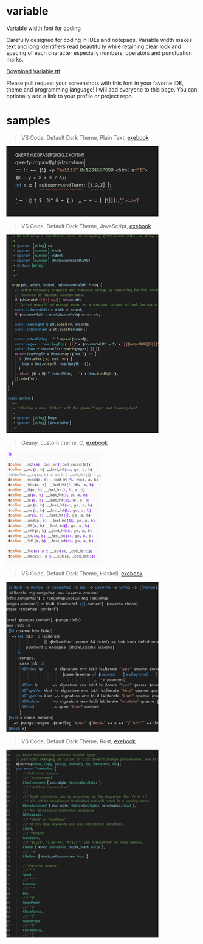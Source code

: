 # variable
Variable width font for coding

Carefully designed for coding in IDEs and notepads. Variable width makes text and long identifiers read beautifully while retaining clear look and spacing of each character especially numbers, operators and punctuation marks.

[Download Variable.ttf](https://github.com/exebook/variable/raw/main/Variable.ttf)

Please pull request your screenshots with this font in your favorite IDE, theme and programming language! I will add everyone to this page. You can optionally add a link to your profile or project repo.


# samples

> VS Code, Default Dark Theme, Plain Text, [exebook](https://github.com/exebook)

<img src="sample.png" width="400"/>

> VS Code, Default Dark Theme, JavaScript, [exebook](https://github.com/exebook)

<img src="sample1.png" width="400"/>

> Geany, custom theme, C, [exebook](https://github.com/exebook)

<img src="sample2.png" width="250"/>

> VS Code, Default Dark Theme, Haskell, [exebook](https://github.com/exebook)

<img src="sample3.png" width="400"/>

> VS Code, Default Dark Theme, Rust, [exebook](https://github.com/exebook)

<img src="sample4.png" width="400"/>

